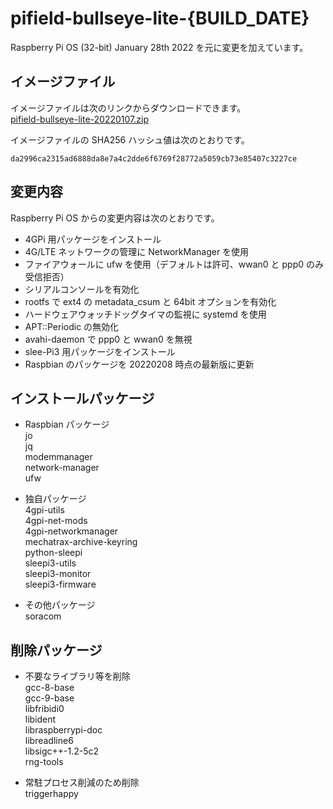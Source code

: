 # pifield-bullseye-lite-{BUILD_DATE}
Raspberry Pi OS (32-bit) January 28th 2022 を元に変更を加えています。

## イメージファイル
イメージファイルは次のリンクからダウンロードできます。  
[pifield-bullseye-lite-20220107.zip](https://mechatrax.com/data/pi-field/pifield-bullseye-lite-20220208.zip)  

イメージファイルの SHA256 ハッシュ値は次のとおりです。
```
da2996ca2315ad6888da8e7a4c2dde6f6769f28772a5059cb73e85407c3227ce
```

## 変更内容
Raspberry Pi OS からの変更内容は次のとおりです。
  * 4GPi 用パッケージをインストール
  * 4G/LTE ネットワークの管理に NetworkManager を使用
  * ファイアウォールに ufw を使用（デフォルトは許可、wwan0 と ppp0 のみ受信拒否）
  * シリアルコンソールを有効化
  * rootfs で ext4 の metadata_csum と 64bit オプションを有効化
  * ハードウェアウォッチドッグタイマの監視に systemd を使用
  * APT::Periodic の無効化
  * avahi-daemon で ppp0 と wwan0 を無視
  * slee-Pi3 用パッケージをインストール
  * Raspbian のパッケージを 20220208 時点の最新版に更新

## インストールパッケージ
  * Raspbian パッケージ  
    jo  
    jq  
    modemmanager  
    network-manager  
    ufw

  * 独自パッケージ  
    4gpi-utils  
    4gpi-net-mods  
    4gpi-networkmanager  
    mechatrax-archive-keyring  
    python-sleepi  
    sleepi3-utils  
    sleepi3-monitor  
    sleepi3-firmware

  * その他パッケージ  
    soracom

## 削除パッケージ  
  * 不要なライブラリ等を削除  
    gcc-8-base  
    gcc-9-base  
    libfribidi0  
    libident  
    libraspberrypi-doc  
    libreadline6  
    libsigc++-1.2-5c2  
    rng-tools
  
  * 常駐プロセス削減のため削除  
    triggerhappy

